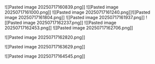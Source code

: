 ![[Pasted image 20250717160839.png]]
![[Pasted image 20250717161000.png]]
![[Pasted image 20250717161240.png]]![[Pasted image 20250717161804.png]]
![[Pasted image 20250717161937.png]]
![[Pasted image 20250717162237.png]]
![[Pasted image 20250717162453.png]]
![[Pasted image 20250717162706.png]]

![[Pasted image 20250717162820.png]]


![[Pasted image 20250717163629.png]]

![[Pasted image 20250717164545.png]]